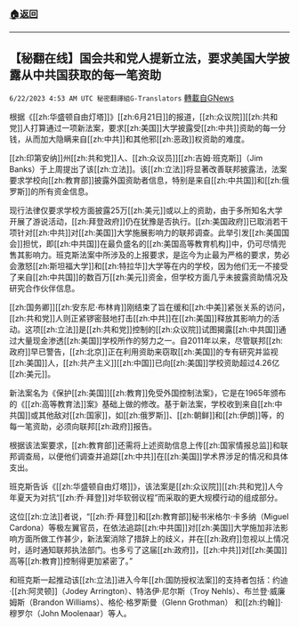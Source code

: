 ###  [:house:返回](README.md)
---


## 【秘翻在线】国会共和党人提新立法，要求美国大学披露从中共国获取的每一笔资助
`6/22/2023 4:53 AM UTC 秘密翻譯組G-Translators` [轉載自GNews](https://gnews.org/articles/1402932)

根据《[[zh:华盛顿自由灯塔]]》[[zh:6月21日]]的报道，[[zh:众议院]][[zh:共和党]]人打算通过一项新法案，要求[[zh:美国]]大学披露受[[zh:中共]]资助的每一分钱，从而加大隐瞒来自[[zh:中共]]和其他邪[[zh:恶政]]权资助的难度。

[[zh:印第安纳]]州[[zh:共和党]]人、[[zh:众议员]][[zh:吉姆·班克斯]]（Jim Banks）于上周提出了该[[zh:立法]]。该[[zh:立法]]将显著改善联邦披露法，法案要求学校向[[zh:教育部]]披露外国资助者信息，特别是来自[[zh:中共国]]和[[zh:俄罗斯]]的所有资金信息。

现行法律仅要求学校方面披露25万[[zh:美元]]或以上的资助，由于多所知名大学开展了游说活动，[[zh:拜登政府]]仍在犹豫是否执行。[[zh:美国政府]]已取消若干项针对[[zh:中共]]对[[zh:美国]]大学施展影响力的联邦调查。此举引发[[zh:美国国会]]担忧，即[[zh:中共国]]在最负盛名的[[zh:美国高等教育机构]]中，仍可尽情兜售其影响力。班克斯法案中所涉及的上报要求，是迄今为止最为严格的要求，势必会激怒[[zh:斯坦福大学]]和[[zh:特拉华]]大学等在内的学校，因为他们无一不接受了来自[[zh:中共国]]的数百万[[zh:美元]]资金，但学校方面几乎未披露资助情况及研究合作伙伴信息。

[[zh:国务卿]][[zh:安东尼·布林肯]]刚结束了旨在缓和[[zh:中美]]紧张关系的访问，[[zh:共和党]]人则正紧锣密鼓地打击[[zh:中共]]在[[zh:美国]]释放其影响力的活动。这项[[zh:立法]]是[[zh:共和党]]控制的[[zh:众议院]]试图揭露[[zh:中共国]]通过大量现金渗透[[zh:美国]]学校所作的努力之一。自2011年以来，尽管联邦[[zh:政府]]早已警告，[[zh:北京]]正在利用资助来窃取[[zh:美国]]的专有研究并监视[[zh:美国]]人，[[zh:共产主义]][[zh:中国]]已向[[zh:美国]]学校资助超过4.26亿[[zh:美元]]。

新法案名为《保护[[zh:美国]][[zh:教育]]免受外国控制法案》，它是在1965年颁布的《[[zh:高等教育法]]案》基础上做的修改。基于新法案，学校收到来自[[zh:中共国]]或其他敌对[[zh:国家]]，如[[zh:俄罗斯]]、[[zh:朝鲜]]和[[zh:伊朗]]等，的每一笔资助，必须向联邦[[zh:政府]]报告。

根据该法案要求，[[zh:教育部]]还需将上述资助信息上传[[zh:国家情报总监]]和联邦调查局，以便他们调查并追踪[[zh:中共]]在[[zh:美国]]学术界涉足的情况和具体支出。

班克斯告诉《[[zh:华盛顿自由灯塔]]》，该法案是[[zh:众议院]][[zh:共和党]]人今年夏天为对抗“[[zh:乔·拜登]]对华软弱议程”而采取的更大规模行动的组成部分。

这位[[zh:立法]]者说，“[[zh:乔·拜登]]和[[zh:教育部]]秘书米格尔·卡多纳（Miguel Cardona）等极左翼官员，在依法追踪[[zh:中共国]]对[[zh:美国]]大学施加非法影响方面所做工作甚少，新法案消除了措辞上的歧义，并在[[zh:政府]]忽视以上情况时，适时通知联邦执法部门。也多亏了这届[[zh:政府]]，[[zh:中共]]对[[zh:美国]]高等[[zh:教育]]控制得更加紧密了。”

和班克斯一起推动该[[zh:立法]]进入今年[[zh:国防授权法案]]的支持者包括：约迪·[[zh:阿灵顿]]（Jodey Arrington）、特洛伊·尼尔斯（Troy Nehls）、布兰登·威廉姆斯（Brandon Williams）、格伦·格罗斯曼（Glenn Grothman） 和[[zh:约翰]]·穆罗尔（John Moolenaar）等人。

